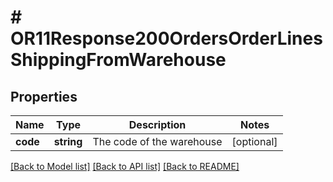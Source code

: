 # # OR11Response200OrdersOrderLinesShippingFromWarehouse

## Properties

Name | Type | Description | Notes
------------ | ------------- | ------------- | -------------
**code** | **string** | The code of the warehouse | [optional]

[[Back to Model list]](../../README.md#models) [[Back to API list]](../../README.md#endpoints) [[Back to README]](../../README.md)
